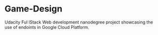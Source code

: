 # Game-Design
Udacity Ful lStack Web development nanodegree project showcasing the use of endoints in Google Cloud Platform.
